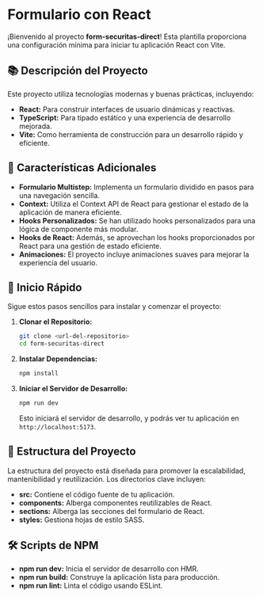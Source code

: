 # Formulario con React 

¡Bienvenido al proyecto **form-securitas-direct**! Esta plantilla proporciona una configuración mínima para iniciar tu aplicación React con Vite.

## 📚 Descripción del Proyecto

Este proyecto utiliza tecnologías modernas y buenas prácticas, incluyendo:

- **React:** Para construir interfaces de usuario dinámicas y reactivas.
- **TypeScript:** Para tipado estático y una experiencia de desarrollo mejorada.
- **Vite:** Como herramienta de construcción para un desarrollo rápido y eficiente.

## 🚀 Características Adicionales

- **Formulario Multistep:** Implementa un formulario dividido en pasos para una navegación sencilla.
- **Context:** Utiliza el Context API de React para gestionar el estado de la aplicación de manera eficiente.
- **Hooks Personalizados:** Se han utilizado hooks personalizados para una lógica de componente más modular.
- **Hooks de React:** Además, se aprovechan los hooks proporcionados por React para una gestión de estado eficiente.
- **Animaciones:** El proyecto incluye animaciones suaves para mejorar la experiencia del usuario.

## 🚀 Inicio Rápido

Sigue estos pasos sencillos para instalar y comenzar el proyecto:

1. **Clonar el Repositorio:**
   ```bash
   git clone <url-del-repositorio>
   cd form-securitas-direct
   ```

2. **Instalar Dependencias:**
   ```bash
   npm install
   ```

3. **Iniciar el Servidor de Desarrollo:**
   ```bash
   npm run dev
   ```

   Esto iniciará el servidor de desarrollo, y podrás ver tu aplicación en `http://localhost:5173`.

## 📁 Estructura del Proyecto

La estructura del proyecto está diseñada para promover la escalabilidad, mantenibilidad y reutilización. Los directorios clave incluyen:

- **src:** Contiene el código fuente de tu aplicación.
- **components:** Alberga componentes reutilizables de React.
- **sections:** Alberga las secciones del formulario de React.
- **styles:** Gestiona hojas de estilo SASS.

## 🛠️ Scripts de NPM

- **npm run dev:** Inicia el servidor de desarrollo con HMR.
- **npm run build:** Construye la aplicación lista para producción.
- **npm run lint:** Linta el código usando ESLint.